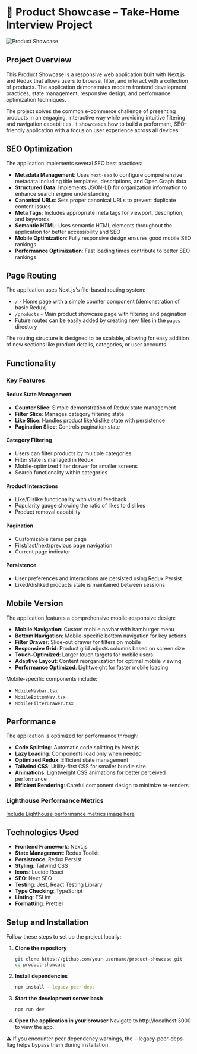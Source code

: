 # 🚀 Product Showcase – Take-Home Interview Project

![Product Showcase](https://i.imgur.com/YWTknba.png)

## Project Overview

This Product Showcase is a responsive web application built with Next.js and Redux that allows users to browse, filter, and interact with a collection of products. The application demonstrates modern frontend development practices, state management, responsive design, and performance optimization techniques.

The project solves the common e-commerce challenge of presenting products in an engaging, interactive way while providing intuitive filtering and navigation capabilities. It showcases how to build a performant, SEO-friendly application with a focus on user experience across all devices.

## SEO Optimization

The application implements several SEO best practices:

- **Metadata Management**: Uses `next-seo` to configure comprehensive metadata including title templates, descriptions, and Open Graph data
- **Structured Data**: Implements JSON-LD for organization information to enhance search engine understanding
- **Canonical URLs**: Sets proper canonical URLs to prevent duplicate content issues
- **Meta Tags**: Includes appropriate meta tags for viewport, description, and keywords
- **Semantic HTML**: Uses semantic HTML elements throughout the application for better accessibility and SEO
- **Mobile Optimization**: Fully responsive design ensures good mobile SEO rankings
- **Performance Optimization**: Fast loading times contribute to better SEO rankings

## Page Routing

The application uses Next.js's file-based routing system:

- `/` - Home page with a simple counter component (demonstration of basic Redux)
- `/products` - Main product showcase page with filtering and pagination
- Future routes can be easily added by creating new files in the `pages` directory

The routing structure is designed to be scalable, allowing for easy addition of new sections like product details, categories, or user accounts.

## Functionality

### Key Features

#### Redux State Management

- **Counter Slice**: Simple demonstration of Redux state management
- **Filter Slice**: Manages category filtering state
- **Like Slice**: Handles product like/dislike state with persistence
- **Pagination Slice**: Controls pagination state

#### Category Filtering

- Users can filter products by multiple categories
- Filter state is managed in Redux
- Mobile-optimized filter drawer for smaller screens
- Search functionality within categories

#### Product Interactions

- Like/Dislike functionality with visual feedback
- Popularity gauge showing the ratio of likes to dislikes
- Product removal capability

#### Pagination

- Customizable items per page
- First/last/next/previous page navigation
- Current page indicator

#### Persistence

- User preferences and interactions are persisted using Redux Persist
- Liked/disliked products state is maintained between sessions

## Mobile Version

The application features a comprehensive mobile-responsive design:

- **Mobile Navigation**: Custom mobile navbar with hamburger menu
- **Bottom Navigation**: Mobile-specific bottom navigation for key actions
- **Filter Drawer**: Slide-out drawer for filters on mobile
- **Responsive Grid**: Product grid adjusts columns based on screen size
- **Touch-Optimized**: Larger touch targets for mobile users
- **Adaptive Layout**: Content reorganization for optimal mobile viewing
- **Performance Optimized**: Lightweight for faster mobile loading

Mobile-specific components include:

- `MobileNavbar.tsx`
- `MobileBottomNav.tsx`
- `MobileFilterDrawer.tsx`

## Performance

The application is optimized for performance through:

- **Code Splitting**: Automatic code splitting by Next.js
- **Lazy Loading**: Components load only when needed
- **Optimized Redux**: Efficient state management
- **Tailwind CSS**: Utility-first CSS for smaller bundle size
- **Animations**: Lightweight CSS animations for better perceived performance
- **Efficient Rendering**: Careful component design to minimize re-renders

### Lighthouse Performance Metrics

[Include Lighthouse performance metrics image here](https://i.imgur.com/Gow1fug.png)

## Technologies Used

- **Frontend Framework**: Next.js
- **State Management**: Redux Toolkit
- **Persistence**: Redux Persist
- **Styling**: Tailwind CSS
- **Icons**: Lucide React
- **SEO**: Next SEO
- **Testing**: Jest, React Testing Library
- **Type Checking**: TypeScript
- **Linting**: ESLint
- **Formatting**: Prettier

## Setup and Installation

Follow these steps to set up the project locally:

1. **Clone the repository**

   ```bash
   git clone https://github.com/your-username/product-showcase.git
   cd product-showcase

   ```

2. **Install dependencies**

   ```bash
   npm install --legacy-peer-deps

   ```

3. **Start the development server bash**

   ```bash
   npm run dev

   ```

4. **Open the application in your browser**
   Navigate to http://localhost:3000 to view the app.

⚠️ If you encounter peer dependency warnings, the --legacy-peer-deps flag helps bypass them during installation.
